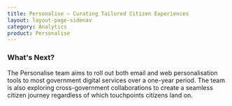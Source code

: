 ```yaml
---
title: Personalise – Curating Tailored Citizen Experiences
layout: layout-page-sidenav
category: Analytics
product: Personalise
---
```


### What's Next?

The Personalise team aims to roll out both email and web personalisation tools to most government digital services over a one-year period. The team is also exploring cross-government collaborations to create a seamless citizen journey regardless of which touchpoints citizens land on.

